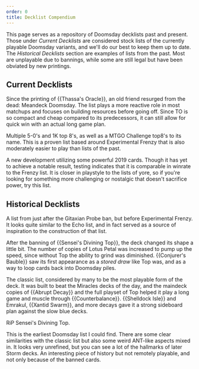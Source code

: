 ```yaml
---
order: 0
title: Decklist Compendium
---
```


This page serves as a repository of Doomsday decklists past and present. Those
under *Current Decklists* are considered stock lists of the currently playable
Doomsday variants, and we'll do our best to keep them up to date. The
*Historical Decklists* section are examples of lists from the past. Most are
unplayable due to bannings, while some are still legal but have been obviated by
new printings.

## Current Decklists

Since the printing of {{Thassa's Oracle}}, an old friend resurged from the dead:
Meandeck Doomsday. The list plays a more reactive role in most matchups and
focuses on building resources before going off. Since TO is so compact and cheap
compared to its predecessors, it can still allow for quick win with an actual
long game plan.

<div deckfile="meandeck.txt" />

Multiple 5-0's and 1K top 8's, as well as a MTGO Challenge top8's to its name.
This is a proven list based around Experimental Frenzy that is also moderately
easier to play than lists of the past.

<div deckfile="ddeft.txt" />

A new development utilizing some powerful 2019 cards. Though it has yet to
achieve a notable result, testing indicates that it is comparable in winrate to
the Frenzy list. It is closer in playstyle to the lists of yore, so if you're
looking for something more challenging or nostalgic that doesn't sacrifice
power, try this list.

<div deckfile="ddft.txt" />

## Historical Decklists

A list from just after the Gitaxian Probe ban, but before Experimental Frenzy.
It looks quite similar to the Echo list, and in fact served as a source of
inspiration to the construction of that list.

<div deckfile="2018/12/ddft.txt" />

After the banning of {{Sensei's Divining Top}}, the deck changed its shape a
little bit. The number of copies of Lotus Petal was increased to pump up the
speed, since without Top the ability to grind was diminished. {{Conjurer's
Bauble}} saw its first appearance as a *stored draw* like Top was, and as a way
to loop cards back into Doomsday piles.

<div deckfile="2018/06/ddft.txt" />

The classic list, considered by many to be the most playable form of the deck.
It was built to beat the Miracles decks of the day, and the maindeck copies of
{{Abrupt Decay}} and the full playset of Top helped it play a long game and
muscle through {{Counterbalance}}. {{Shelldock Isle}} and Emrakul, {{Xantid
Swarm}}, and more decays gave it a strong sideboard plan
against the slow blue decks.

RiP Sensei's Divining Top.

<div deckfile="2017/08/ddft.txt" />

This is the earliest Doomsday list I could find. There are some clear
similarities with the classic list but also some weird ANT-like aspects mixed
in. It looks very unrefined, but you can see a lot of the hallmarks of later
Storm decks. An interesting piece of history but not remotely playable, and not
only because of the banned cards.

<div deckfile="2011/08/ddft.txt" />
